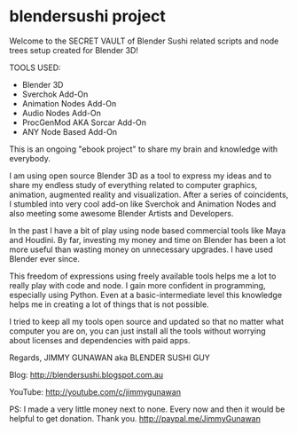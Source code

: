 blendersushi project
====================

Welcome to the SECRET VAULT of Blender Sushi related scripts and node trees setup created for Blender 3D!

TOOLS USED:
- Blender 3D
- Sverchok Add-On
- Animation Nodes Add-On
- Audio Nodes Add-On
- ProcGenMod AKA Sorcar Add-On
- ANY Node Based Add-On

This is an ongoing "ebook project" to share my brain and knowledge with everybody.

I am using open source Blender 3D as a tool to express my ideas and to share my endless study of everything related to computer graphics, animation, augmented reality and visualization. After a series of coincidents, I stumbled into very cool add-on like Sverchok and Animation Nodes and also meeting some awesome Blender Artists and Developers.

In the past I have a bit of play using node based commercial tools like Maya and Houdini. By far, investing my money and time on Blender has been a lot more useful than wasting money on unnecessary upgrades. I have used Blender ever since.

This freedom of expressions using freely available tools helps me a lot to really play with code and node. I gain more confident in programming, especially using Python. Even at a basic-intermediate level this knowledge helps me in creating a lot of things that is not possible.

I tried to keep all my tools open source and updated so that no matter what computer you are on, you can just install all the tools without worrying about licenses and dependencies with paid apps.

Regards,
JIMMY GUNAWAN aka BLENDER SUSHI GUY

Blog:
http://blendersushi.blogspot.com.au

YouTube:
http://youtube.com/c/jimmygunawan

PS: I made a very little money next to none. Every now and then it would be helpful to get donation. Thank you.
http://paypal.me/JimmyGunawan 
